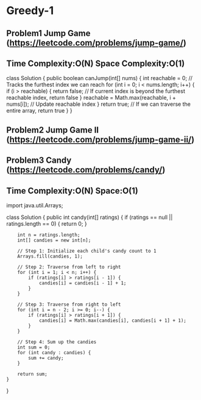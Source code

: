 # Greedy-1

## Problem1 Jump Game (https://leetcode.com/problems/jump-game/)
## Time Complexity:O(N) Space Complexity:O(1)
class Solution {
    public boolean canJump(int[] nums) {
        int reachable = 0; // Tracks the furthest index we can reach
        for (int i = 0; i < nums.length; i++) {
            if (i > reachable) {
                return false; // If current index is beyond the furthest reachable index, return false
            }
            reachable = Math.max(reachable, i + nums[i]); // Update reachable index
        }
        return true; // If we can traverse the entire array, return true
    }
}


           
## Problem2 Jump Game II (https://leetcode.com/problems/jump-game-ii/)


## Problem3 Candy (https://leetcode.com/problems/candy/)
## Time Complexity:O(N) Space:O(1)
import java.util.Arrays;

class Solution {
    public int candy(int[] ratings) {
        if (ratings == null || ratings.length == 0) {
            return 0;
        }

        int n = ratings.length;
        int[] candies = new int[n];
        
        // Step 1: Initialize each child's candy count to 1
        Arrays.fill(candies, 1);

        // Step 2: Traverse from left to right
        for (int i = 1; i < n; i++) {
            if (ratings[i] > ratings[i - 1]) {
                candies[i] = candies[i - 1] + 1;
            }
        }

        // Step 3: Traverse from right to left
        for (int i = n - 2; i >= 0; i--) {
            if (ratings[i] > ratings[i + 1]) {
                candies[i] = Math.max(candies[i], candies[i + 1] + 1);
            }
        }

        // Step 4: Sum up the candies
        int sum = 0;
        for (int candy : candies) {
            sum += candy;
        }

        return sum;
    }
}
